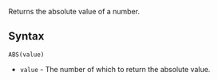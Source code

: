 Returns the absolute value of a number.
## Syntax

```gse
ABS(value)
```

- `value` - The number of which to return the absolute value.